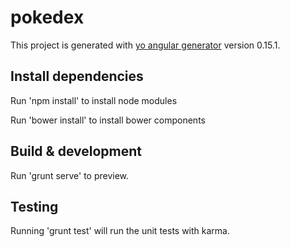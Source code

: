 # pokedex 

This project is generated with [yo angular generator](https://github.com/yeoman/generator-angular)
version 0.15.1.

## Install dependencies

Run 'npm install' to install node modules

Run 'bower install' to install bower components

## Build & development

Run 'grunt serve' to preview.

## Testing

Running 'grunt test' will run the unit tests with karma.
